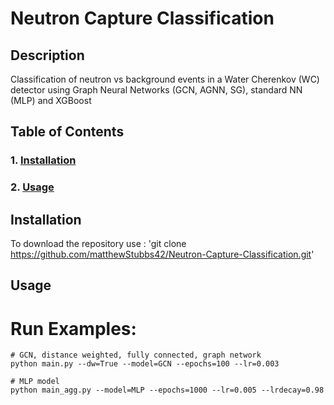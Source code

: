 # Neutron Capture Classification

## Description

Classification of neutron vs background events in a Water Cherenkov (WC) detector using Graph Neural Networks (GCN, AGNN, SG), standard NN (MLP) and XGBoost

## Table of Contents

### 1. [Installation](#installation)
### 2. [Usage](#usage)

## Installation <a id="installation"></a>

To download the repository use :
'git clone https://github.com/matthewStubbs42/Neutron-Capture-Classification.git'

## Usage

# Run Examples:

```
# GCN, distance weighted, fully connected, graph network
python main.py --dw=True --model=GCN --epochs=100 --lr=0.003
```

```
# MLP model
python main_agg.py --model=MLP --epochs=1000 --lr=0.005 --lrdecay=0.98
```
